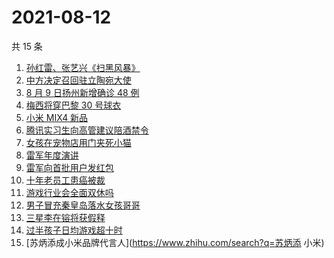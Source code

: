 # 2021-08-12

共 15 条

<!-- BEGIN ZHIHUSEARCH -->
<!-- 最后更新时间 Thu Aug 12 2021 10:19:18 GMT+0800 (China Standard Time) -->
1. [孙红雷、张艺兴《扫黑风暴》](https://www.zhihu.com/search?q=扫黑风暴)
1. [中方决定召回驻立陶宛大使](https://www.zhihu.com/search?q=立陶宛)
1. [8 月 9 日扬州新增确诊 48 例](https://www.zhihu.com/search?q=扬州疫情)
1. [梅西将穿巴黎 30 号球衣](https://www.zhihu.com/search?q=梅西)
1. [小米 MIX4 新品](https://www.zhihu.com/search?q=小米mix4)
1. [腾讯实习生向高管建议陪酒禁令](https://www.zhihu.com/search?q=腾讯实习生)
1. [女孩在宠物店用门夹死小猫](https://www.zhihu.com/search?q=女孩虐猫)
1. [雷军年度演讲](https://www.zhihu.com/search?q=雷军)
1. [雷军向首批用户发红包](https://www.zhihu.com/search?q=雷军)
1. [十年老员工患癌被裁](https://www.zhihu.com/search?q=游戏行业)
1. [游戏行业会全面双休吗](https://www.zhihu.com/search?q=游戏行业)
1. [男子冒充秦皇岛落水女孩哥哥](https://www.zhihu.com/search?q=秦皇岛落水女孩哥哥)
1. [三星李在镕将获假释](https://www.zhihu.com/search?q=李在镕)
1. [过半孩子日均游戏超十时](https://www.zhihu.com/search?q=网络游戏)
1. [苏炳添成小米品牌代言人](https://www.zhihu.com/search?q=苏炳添 小米)
<!-- END ZHIHUSEARCH -->
